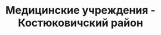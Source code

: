 ---
district_id: 6-12-0
district_name: Костюковичский район
title: Медицинские учреждения - Костюковичский район
---